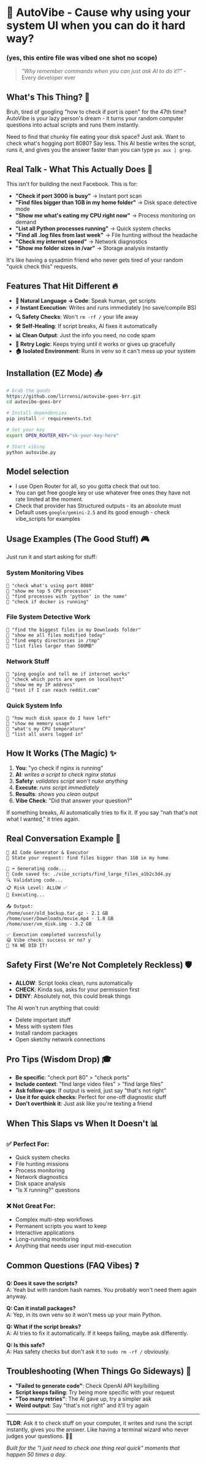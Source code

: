 # 🤖 AutoVibe - Cause why using your system UI when you can do it hard way?

### (yes, this entire file was vibed one shot no scope)

> _"Why remember commands when you can just ask AI to do it?"_ - Every developer ever

## What's This Thing? 💭

Bruh, tired of googling "how to check if port is open" for the 47th time? AutoVibe is your lazy person's dream - it turns your random computer questions into actual scripts and runs them instantly.

Need to find that chunky file eating your disk space? Just ask. Want to check what's hogging port 8080? Say less. This AI bestie writes the script, runs it, and gives you the answer faster than you can type `ps aux | grep`.

## Real Talk - What This Actually Does 🎯

This isn't for building the next Facebook. This is for:

-   **"Check if port 3000 is busy"** → Instant port scan
-   **"Find files bigger than 1GB in my home folder"** → Disk space detective mode
-   **"Show me what's eating my CPU right now"** → Process monitoring on demand
-   **"List all Python processes running"** → Quick system checks
-   **"Find all .log files from last week"** → File hunting without the headache
-   **"Check my internet speed"** → Network diagnostics
-   **"Show me folder sizes in /var"** → Storage analysis instantly

It's like having a sysadmin friend who never gets tired of your random "quick check this" requests.

## Features That Hit Different 🔥

-   **🧠 Natural Language → Code**: Speak human, get scripts
-   **⚡ Instant Execution**: Writes and runs immediately (no save/compile BS)
-   **🔍 Safety Checks**: Won't `rm -rf /` your life away
-   **🛠️ Self-Healing**: If script breaks, AI fixes it automatically
-   **📊 Clean Output**: Just the info you need, no code spam
-   **🔄 Retry Logic**: Keeps trying until it works or gives up gracefully
-   **🏠 Isolated Environment**: Runs in venv so it can't mess up your system

## Installation (EZ Mode) 📥

```bash
# Grab the goods
https://github.com/lirrensi/autovibe-goes-brr.git
cd autovibe-goes-brr

# Install dependencies
pip install -r requirements.txt

# Set your key
export OPEN_ROUTER_KEY="sk-your-key-here"

# Start vibing
python autovibe.py
```

## Model selection

-   I use Open Router for all, so you gotta check that out too.
-   You can get free google key or use whatever free ones they have not rate limited at the moment.
-   Check that provider has Structured outputs - its an absolute must
-   Default uses `google/gemini-2.5` and its good enough - check vibe_scripts for examples

## Usage Examples (The Good Stuff) 🎮

Just run it and start asking for stuff:

### System Monitoring Vibes

```
💬 "check what's using port 8080"
💬 "show me top 5 CPU processes"
💬 "find processes with 'python' in the name"
💬 "check if docker is running"
```

### File System Detective Work

```
💬 "find the biggest files in my Downloads folder"
💬 "show me all files modified today"
💬 "find empty directories in /tmp"
💬 "list files larger than 500MB"
```

### Network Stuff

```
💬 "ping google and tell me if internet works"
💬 "check which ports are open on localhost"
💬 "show me my IP address"
💬 "test if I can reach reddit.com"
```

### Quick System Info

```
💬 "how much disk space do I have left"
💬 "show me memory usage"
💬 "what's my CPU temperature"
💬 "list all users logged in"
```

## How It Works (The Magic) ✨

1. **You**: "yo check if nginx is running"
2. **AI**: _writes a script to check nginx status_
3. **Safety**: _validates script won't nuke anything_
4. **Execute**: _runs script immediately_
5. **Results**: _shows you clean output_
6. **Vibe Check**: "Did that answer your question?"

If something breaks, AI automatically tries to fix it. If you say "nah that's not what I wanted," it tries again.

## Real Conversation Example 📱

```
🤖 AI Code Generator & Executor
💬 State your request: find files bigger than 1GB in my home

🧠 ⌨️ Generating code...
💾 Code saved to: ./vibe_scripts/find_large_files_a1b2c3d4.py
🔍 Validating code...
📋 Risk Level: ALLOW ✅
🚀 Executing...

📤 Output:
/home/user/old_backup.tar.gz - 2.1 GB
/home/user/Downloads/movie.mp4 - 1.8 GB
/home/user/vm_disk.img - 3.2 GB

✅ Execution completed successfully
😃 Vibe check: success or no? y
🤗 YA WE DID IT!
```

## Safety First (We're Not Completely Reckless) 🛡️

-   **ALLOW**: Script looks clean, runs automatically
-   **CHECK**: Kinda sus, asks for your permission first
-   **DENY**: Absolutely not, this could break things

The AI won't run anything that could:

-   Delete important stuff
-   Mess with system files
-   Install random packages
-   Open sketchy network connections

## Pro Tips (Wisdom Drop) 🎓

-   **Be specific**: "check port 80" > "check ports"
-   **Include context**: "find large video files" > "find large files"
-   **Ask follow-ups**: If output is weird, just say "that's not right"
-   **Use it for quick checks**: Perfect for one-off diagnostic stuff
-   **Don't overthink it**: Just ask like you're texting a friend

## When This Slaps vs When It Doesn't 📊

### ✅ Perfect For:

-   Quick system checks
-   File hunting missions
-   Process monitoring
-   Network diagnostics
-   Disk space analysis
-   "Is X running?" questions

### ❌ Not Great For:

-   Complex multi-step workflows
-   Permanent scripts you want to keep
-   Interactive applications
-   Long-running monitoring
-   Anything that needs user input mid-execution

## Common Questions (FAQ Vibes) ❓

**Q: Does it save the scripts?**  
A: Yeah but with random hash names. You probably won't need them again anyway.

**Q: Can it install packages?**  
A: Yep, in its own venv so it won't mess up your main Python.

**Q: What if the script breaks?**  
A: AI tries to fix it automatically. If it keeps failing, maybe ask differently.

**Q: Is this safe?**  
A: Has safety checks but don't ask it to `sudo rm -rf /` obviously.

## Troubleshooting (When Things Go Sideways) 🔧

-   **"Failed to generate code"**: Check OpenAI API key/billing
-   **Script keeps failing**: Try being more specific with your request
-   **"Too many retries"**: The AI gave up, try a simpler ask
-   **Weird output**: Say "that's not right" and it'll try again

---

**TLDR**: Ask it to check stuff on your computer, it writes and runs the script instantly, gives you the answer. Like having a terminal wizard who never judges your questions. 🧙‍♂️

_Built for the "I just need to check one thing real quick" moments that happen 50 times a day._
